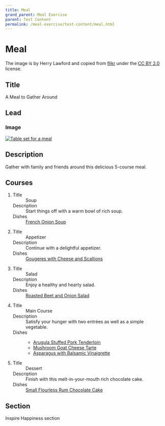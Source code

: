 ```yaml
---
title: Meal
grand_parent: Meal Exercise
parent: Test Content
permalink: /meal-exercise/test-content/meal.html
---
```


# Meal

The image is by Herry Lawford and copied from [flikr](https://www.flickr.com/photos/herry/3176847319/) under the [CC BY 2.0](https://creativecommons.org/licenses/by/2.0/) license.

## Title
A Meal to Gather Around

## Lead

### Image
[![Table set for a meal]({{site.baseurl}}/assets/images/meal-exercise-test-content/meal.jpeg)]({{site.baseurl}}/assets/images/meal-exercise-test-content/meal.jpeg)

## Description
Gather with family and friends around this delicious 5-course meal.

## Courses
1. <dl>
    <dt>Title</dt><dd>Soup</dd>
    <dt>Description</dt><dd>Start things off with a warm bowl of rich soup.</dd>
    <dt>Dishes</dt><dd><a href="french-onion-soup.html">French Onion Soup</a></dd>
   </dl>
2. <dl>
    <dt>Title</dt><dd>Appetizer</dd>
    <dt>Description</dt><dd>Continue with a delightful appetizer.</dd>
    <dt>Dishes</dt><dd><a href="gougeres-with-cheese-and-scallions.html">Gougeres with Cheese and Scallions</a></dd>
   </dl>
3. <dl>
    <dt>Title</dt><dd>Salad</dd>
    <dt>Description</dt><dd>Enjoy a healthy and hearty salad.</dd>
    <dt>Dishes</dt><dd><a href="roasted-beet-and-onion-salad.html">Roasted Beet and Onion Salad</a></dd>
   </dl>
4. <dl>
    <dt>Title</dt><dd>Main Course</dd>
    <dt>Description</dt><dd>Satisfy your hunger with two entrées as well as a simple vegetable.</dd>
    <dt>Dishes</dt>
    <dd><ul>
      <li><a href="arugula-stuffed-pork-tenderloin.html">Arugula Stuffed Pork Tenderloin</a></li>
      <li><a href="mushroom-goat-cheese-tarte.html">Mushroom Goat Cheese Tarte</a></li>
      <li><a href="asparagus-with-balsamic-vinaigrette.html">Asparagus with Balsamic Vinaigrette</a></li>
    </ul></dd>
   </dl>
5. <dl>
    <dt>Title</dt><dd>Dessert</dd>
    <dt>Description</dt><dd>Finish with this melt-in-your-mouth rich chocolate cake.</dd>
    <dt>Dishes</dt><dd><a href="flourless-rum-chocolate-cake.html">Small Flourless Rum Chocolate Cake</a></dd>
   </dl>

## Section
Inspire Happiness section
